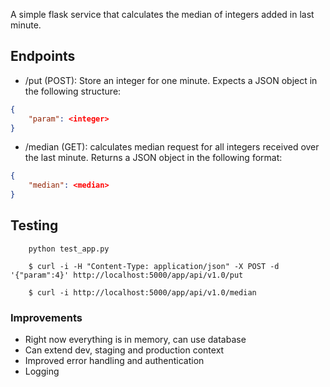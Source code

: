 A simple flask service that calculates the median of integers added in last minute.

## Endpoints

- /put (POST): Store an integer for one minute. Expects a JSON object in the following structure:

```json
{
    "param": <integer>
}
```

- /median (GET): calculates median request for all integers received over the last minute. Returns a JSON object in the following format:

```json
{
    "median": <median>
}
```

## Testing

```
    python test_app.py
```

```
    $ curl -i -H "Content-Type: application/json" -X POST -d '{"param":4}' http://localhost:5000/app/api/v1.0/put
```

```
    $ curl -i http://localhost:5000/app/api/v1.0/median
```

### Improvements

- Right now everything is in memory, can use database
- Can extend dev, staging and production context
- Improved error handling and authentication
- Logging
